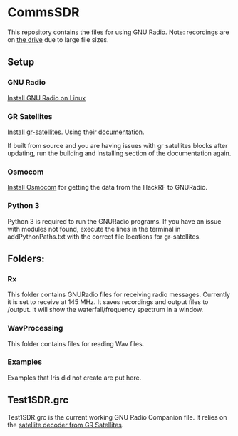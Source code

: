 # CommsSDR
This repository contains the files for using GNU Radio. Note: recordings are on [the drive](https://drive.google.com/drive/u/0/folders/1DGIPAhoZ6jmICI5QIeB0iDCdUGhm7tkY) due to large file sizes.

## Setup
### GNU Radio
[Install GNU Radio on Linux](https://wiki.gnuradio.org/index.php/InstallingGR)

### GR Satellites
[Install gr-satellites](https://github.com/daniestevez/gr-satellites). Using their [documentation](https://gr-satellites.readthedocs.io/en/latest/).

If built from source and you are having issues with gr satellites blocks after updating, run the building and installing section of the documentation again.
### Osmocom
[Install Osmocom](https://osmocom.org/) for getting the data from the HackRF to GNURadio.

### Python 3
Python 3 is required to run the GNURadio programs.
If you have an issue with modules not found, execute the lines in the terminal in addPythonPaths.txt with the correct file locations for gr-satellites.

## Folders:
### Rx
This folder contains GNURadio files for receiving radio messages. Currently it is set to receive at 145 MHz. It saves recordings and output files to /output. It will show the waterfall/frequency spectrum in a window.

### WavProcessing
This folder contains files for reading Wav files.

### Examples
Examples that Iris did not create are put here.

## Test1SDR.grc
Test1SDR.grc is the current working GNU Radio Companion file. 
It relies on the [satellite decoder from GR Satellites](https://github.com/daniestevez/gr-satellites/tree/main/examples/satellite_decoder). 

